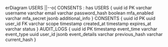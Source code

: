erDiagram
    USERS ||--o{ CONSENTS : has
    USERS {
        uuid id PK
        varchar username
        varchar email
        varchar password_hash
        boolean mfa_enabled
        varchar mfa_secret
        jsonb additional_info
    }
    CONSENTS {
        uuid id PK
        uuid user_id FK
        varchar scope
        timestamp created_at
        timestamp expires_at
        varchar status
    }
    AUDIT_LOGS {
        uuid id PK
        timestamp event_time
        varchar event_type
        uuid user_id
        jsonb event_details
        varchar previous_hash
        varchar current_hash
    }
